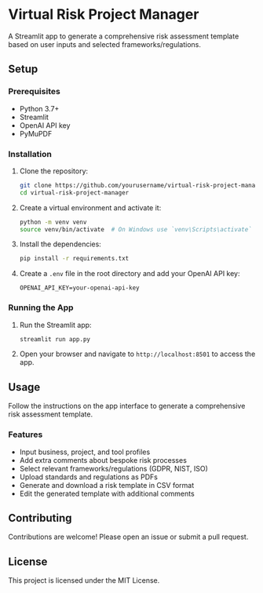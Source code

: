 # Virtual Risk Project Manager

A Streamlit app to generate a comprehensive risk assessment template based on user inputs and selected frameworks/regulations.

## Setup

### Prerequisites
- Python 3.7+
- Streamlit
- OpenAI API key
- PyMuPDF

### Installation

1. Clone the repository:
    ```sh
    git clone https://github.com/yourusername/virtual-risk-project-manager.git
    cd virtual-risk-project-manager
    ```

2. Create a virtual environment and activate it:
    ```sh
    python -m venv venv
    source venv/bin/activate  # On Windows use `venv\Scripts\activate`
    ```

3. Install the dependencies:
    ```sh
    pip install -r requirements.txt
    ```

4. Create a `.env` file in the root directory and add your OpenAI API key:
    ```plaintext
    OPENAI_API_KEY=your-openai-api-key
    ```

### Running the App

1. Run the Streamlit app:
    ```sh
    streamlit run app.py
    ```

2. Open your browser and navigate to `http://localhost:8501` to access the app.

## Usage

Follow the instructions on the app interface to generate a comprehensive risk assessment template.

### Features
- Input business, project, and tool profiles
- Add extra comments about bespoke risk processes
- Select relevant frameworks/regulations (GDPR, NIST, ISO)
- Upload standards and regulations as PDFs
- Generate and download a risk template in CSV format
- Edit the generated template with additional comments

## Contributing

Contributions are welcome! Please open an issue or submit a pull request.

## License

This project is licensed under the MIT License.
